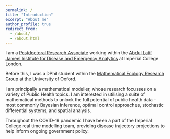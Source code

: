 ```yaml
---
permalink: /
title: "Introduction"
excerpt: "About me"
author_profile: true
redirect_from: 
  - /about/
  - /about.html
---
```


I am a [Postdoctoral Research Associate](https://www.imperial.ac.uk/people/t.rawson) working within the [Abdul Latif Jameel Institute for Disease and Emergency Analytics](https://www.imperial.ac.uk/jameel-institute/) at Imperial College London.

Before this, I was a DPhil student within the [Mathematical Ecology Research Group](https://merg.zoo.ox.ac.uk/) at the University of Oxford. 

I am principally a mathematical modeller, whose research focusses on a variety of Public Health topics. I am interested in utilising a suite of mathematical methods to unlock the full potential of public health data - most commonly Bayesian inference, optimal control approaches, stochastic differential systems, and spatial analysis.

Throughout the COVID-19 pandemic I have been a part of the Imperial College real time modelling team, providing disease trajectory projections to help inform ongoing government policy. 